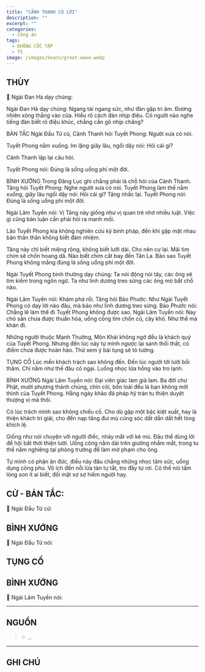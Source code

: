 ```yaml
---
title: "CẢNH THANH CÓ LỜI"
description: ""
excerpt: ""
categories:
  - Công án
tags:
  - KHÔNG CỐC TẬP
  - TS 
image: /images/koans/great-wave.webp
---
```


## THÙY

📢 Ngài Đan Hà dạy chúng:



Ngài Đan Hà dạy chúng: Ngang tài ngang sức, như đàn gặp tri âm. Đương nhiên xông thẳng vào cửa. Hiểu rõ cách đàn nhịp điệu. Có người nào nghe tiếng đàn biết rõ điệu khúc, chẳng cần gõ nhịp chăng?

BẢN TẮC
Ngài Đầu Tử cũ, Cảnh Thanh hỏi Tuyết Phong: Người xưa có nói.

Tuyết Phong nằm xuống. Im lặng giây lâu, ngồi dậy nói: Hỏi cái gì?

Cảnh Thanh lặp lại câu hỏi.

Tuyết Phong nói: Đúng là sống uổng phí một đời.

BÌNH XƯỚNG
Trong Đăng Lục ghi chẳng phải là chỗ hỏi của Cảnh Thanh. Tăng hỏi Tuyết Phong: Nghe người xưa có nói. Tuyết Phong làm thế nằm xuống, giây lâu ngồi dậy nói: Hỏi cái gì?
Tăng nhắc lại.
Tuyết Phong nói: Đúng là sống uổng phí một đời.

Ngài Lâm Tuyền nói: Vị Tăng này giống như vị quan trẻ nhớ nhiều luật. Việc gì cũng bàn luận cần phải hỏi ra manh mối.

Lão Tuyết Phong kia không nghiên cứu kỹ binh pháp, đến khi gặp mặt nhau bản thân thân không biết đảm nhiệm.

Tăng này chỉ biết miệng rộng, không biết lưỡi dài. Cho nên cự lại. Mãi tìm chim sẽ chốn hoang dã. Nào biết chim cắt bay đến Tân La. Bảo sao Tuyết Phong không mắng đúng là sống uổng phí một đời.

Ngài Tuyết Phong bình thường dạy chúng: Ta nói động nói tây, các ông sẽ tìm kiếm trong ngôn ngữ. Ta như linh dương treo sừng các ông mò bắt chỗ nào.

Ngài Lâm Tuyền nói: Khám phá rồi.
Tăng hỏi Bảo Phước: Như Ngài Tuyết Phong có dạy lời nào đâu, mà bảo như linh dương treo sừng.
Bảo Phước nói: Chẳng lẽ làm thế đi Tuyết Phong không được sao.
Ngài Lâm Tuyền nói: Nay chó săn chưa được thuần hóa, uổng công tìm chốn cũ, cây khô. Như thế mà khán đi.

Những người thuộc Mạnh Thường, Môn Khải không ngờ đều là khách quý của Tuyết Phong. Nhưng đến lúc này tự mình ngược lại sanh thối thất, có điểm chưa được hoàn hảo. Thử xem ý bài tụng sẽ tỏ tường.

TỤNG CỔ
Lúc mến khách trách sao không đến.
Đến lúc người tới lười bồi thăm.
Chỉ nằm như thế đâu có ngại.
Luống nhọc lửa hồng vào tro lạnh.

BÌNH XƯỚNG
Ngài Lâm Tuyền nói: Đại viên giác làm già lam. Ba đời chư Phật, mười phương thánh chúng, chín cõi, bốn loài đều là bạn không mời thỉnh của Tuyết Phong. Hằng ngày khảo đả pháp hỷ tràn tu thiện duyệt thượng vị mà thôi.

Có lúc trách mình sao không chiếu cố. Cho dù gặp một bậc kiệt xuất, hay là thiện khách tri giải, cho đến nạp tăng đui mù cũng sóc dắt dẫn dắt hết lòng khích lệ.

Giống như nói chuyện với người điếc, nháy mắt với kẻ mù. Đâu thể dùng lời để hội bất thời thiện lười. Uổng công nằm dài trên giường nhắm mắt, trong tu thế nằm nghiêng tại phòng trường để làm mờ phạm cho ông.

Tự mình có phận ân đức, điều này đâu chẳng những nhọc tâm sức, uổng dụng công phu. Vô ích đến nỗi lửa tàn tự tắt, tro đầy tự rơi. Có thể nói tấm lòng son ít ai biết, đối mặt sợ sợ hiếm người hay.

## CỬ - BẢN TẮC:

📢 Ngài Đầu Tử cử:

> 

## BÌNH XƯỚNG

📢 Ngài Đầu Tử nói:



## TỤNG CỔ

> 

## BÌNH XƯỚNG

📢 Ngài Lâm Tuyền nói:



<hr class="blog-rule" />

## NGUỒN

> ✨ ...

<hr class="blog-rule" />

## GHI CHÚ

[^1]: ⭐️ <a href="/masters/Shaoshan-Huanpu" target="_blank">🔗 TS </a>
